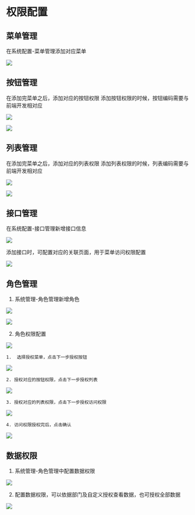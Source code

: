 # 权限配置

## 菜单管理

在系统配置-菜单管理添加对应菜单

![](../../.vuepress/public/develop/authrize_config/16715153554025.jpg)

## 按钮管理

在添加完菜单之后，添加对应的按钮权限
添加按钮权限的时候，按钮编码需要与前端开发相对应

![](../../.vuepress/public/develop/authrize_config/16715155512610.jpg)

![](../../.vuepress/public/develop/authrize_config/16715155658517.jpg)

## 列表管理
在添加完菜单之后，添加对应的列表权限
添加列表权限的时候，列表编码需要与前端开发相对应

![](../../.vuepress/public/develop/authrize_config/16715157767753.jpg)

![](../../.vuepress/public/develop/authrize_config/16715158434074.jpg)

## 接口管理

在系统配置-接口管理新增接口信息

![](../../.vuepress/public/develop/authrize_config/16715159138002.jpg)

添加接口时，可配置对应的关联页面，用于菜单访问权限配置

![](../../.vuepress/public/develop/authrize_config/16715160145403.jpg)


## 角色管理

1. 系统管理-角色管理新增角色

![](../../.vuepress/public/develop/authrize_config/16715171063630.jpg)

![](../../.vuepress/public/develop/authrize_config/16715171234056.jpg)

2. 角色权限配置

![](../../.vuepress/public/develop/authrize_config/16715171817309.jpg)

    1.  选择授权菜单，点击下一步授权按钮

![](../../.vuepress/public/develop/authrize_config/16715172571620.jpg)

    2. 授权对应的按钮权限，点击下一步授权列表

![](../../.vuepress/public/develop/authrize_config/16715173814306.jpg)

    3. 授权对应的列表权限，点击下一步授权访问权限

![](../../.vuepress/public/develop/authrize_config/16715174318019.jpg)

    4. 访问权限授权完后，点击确认

![](../../.vuepress/public/develop/authrize_config/16715174901465.jpg)

## 数据权限

1. 系统管理-角色管理中配置数据权限

![](../../.vuepress/public/develop/authrize_config/16715256760374.jpg)

2. 配置数据权限，可以依据部门及自定义授权查看数据，也可授权全部数据

![](../../.vuepress/public/develop/authrize_config/16715256970319.jpg)

